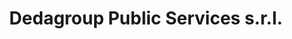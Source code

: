 ---
CF del Contraente: '1727860221'
title: Dedagroup Public Services s.r.l.
lang: it
child_of_ref: partner-qualificati-elenco
---